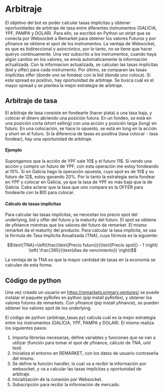 
<h1 align="left"> Arbitraje </h1>
El objetivo del bot es poder calcular tasas implícitas y obtener oportunidades de arbitraje de tasa entre diferentes instrumentos (GALICIA, YPF, PAMPA y DOLAR). Para ello, se escribió en Python un stript que se conecta por Websocket a Remarket para obtener los valores Futuros y por yfinance se obtiene el spot de los instrumentos. La ventaja de Websocket, es que es bidireccional y asincrónico, por lo tanto, no se tiene que hacer querys continuamente. Una vez subscrito a los instrumentos, cuando haya algún cambio en los valores, se envía automaticamente la información actualizada. Con la informacion actualizada, se calculan las tasas implícitas (bid y offer) para cada instrumento. Por último, se comparan las tasas implícitas offer (donde uno se fondea) con la bid (donde uno coloca). Si este spread es positivo, hay oportunidad de arbitraje. Se busca cuál es el mayor spread y se plantea la mejor estrategia de arbitraje.


<h2 align="left"> Arbitraje de tasa </h2>
El arbitraje de tasa consiste en fondearte (hacer plata) a una tasa baja, y colocar el dinero abriendo una posición futura. En un fondeo, se està en una posición corta (short selling) con una acción y posición larga (long) en futuro. En una colocación, se hace lo opuesto, se está en long en la acción y short en el futuro. Si la diferencia de tasas es positiva (tasa colocar - tasa fondear), hay una oportunidad de arbitraje.


<h4 align="left"> Ejemplo </h4>
Supongamos que la acción de YPF sale 10$ y el futuro 11$. Si vendo una acción y compro un futuro de YPF, con esta operación me estoy fondeando al 10%.
Si en Galicia hago la operación opuesta, cuyo spot es de 10$ y su futuro de 12$, estoy ganando 20%. Por lo tanto la estrategia seria fondear en YPF y colocar en Galicia, ya que la tasa de YPF es más baja que la de Galicia. Cabe aclarar que la tasa que uno compara es la OFFER para fondearte con la BID para colocar.


<h4 align="left"> Cálculo de tasas implícitas </h4>
Para calcular las tasas implícitas, se necesitan los precio spot del underlying, bid y offer del futuro y la maturity del futuro. El spot se obtiene de yfinance mientras que los valores del futuro de remarket. El mismo remarket da el maturity del producto. Para calcular la tasa implícita, se usa la fórmula de Tasa Implícita Anualizada (TNA), cuya fórmula es la siguiente: 

$$\text{TNA}=\left(\frac{\text{Precio futuro}}{\text{Precio spot}} - 1 \right) \left( \frac{365}{\text{dias de vencimiento}} \right)$$

La ventaja de la TNA es que la mayor cantidad de tasas en la economía se calculan de esta forma.


<h2 align="left"> Código de python </h2>

Una vez creado un usuario en https://remarkets.primary.ventures/ se puede instalar el paquete pyRofex en python (pip install pyRofex), y obtener los valores futures de remarkets. Con yfinance (pip install yfinance), se pueden obtener los valores spot de los underlying.

El código de python (arbitraje_tasas.py) calcula cuál es la mejor estrategia entre los instrumentos (GALICIA, YPF, PAMPA y DOLAR). El mismo realiza los siguientes pasos

1. Importa librerías necesarias, define variables y funciones que se van a utilizar (función para tomar el spot de yfinance, cálculo de TNA, unit test)
2. Inicializa el entorno en REMARKET, con los datos de usuario contraseña del mismo.
3. Se define la función handler, la cual va a recibir la información por websocket, y va a calcular las tasas implícitas y oportunidad de arbitraje.
4. Inicialización de la conexión por Websocket.
5. Subscripción para recibir la información de mercado.

